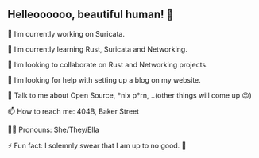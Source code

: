 ## Helleoooooo, beautiful human! 👋


🔭 I’m currently working on Suricata.

🌱 I’m currently learning Rust, Suricata and Networking.

👯 I’m looking to collaborate on Rust and Networking projects.

🤔 I’m looking for help with setting up a blog on my website.

💬 Talk to me about Open Source, \*nix p\*rn, ..(other things will come up 😉)

📫 How to reach me: 404B, Baker Street

🤷‍♀️ Pronouns: She/They/Ella

⚡ Fun fact: I solemnly swear that I am up to no good. 🙂
